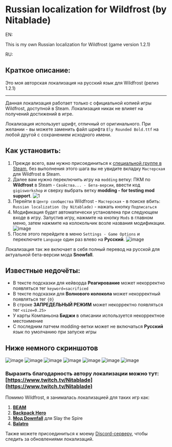 # Russian localization for Wildfrost (by Nitablade)
EN:

This is my own Russian localization for Wildfrost (game version 1.2.1)

RU:
## Краткое описание:
Это моя авторская локализация на русский язык для Wildfrost (релиз 1.2.1)

---

Данная локализация работает только с официальной копией игры Wildfrost, доступной в Steam. Локализация никак не влияет на получений достижений в игре.

Локализация использует шрифт, отличный от оригинального. При желании - вы можете заменить файл шрифта ```Ely Rounded Bold.ttf``` на любой другой с сохранением исходного имени.

## Как установить:
1) Прежде всего, вам нужно присоединиться к [специальной группе в Steam](https://steamcommunity.com/groups/WildfrostModTesters), без выполнения этого шага вы не увидите вкладку ```Мастерская``` для Wildfrost в Steam.
2) Далее вам нужно переключить игру на ```modding``` ветку: ПКМ по **Wildfrost** в Steam - ```Свойства... - Бета-версии```, ввести код ```gigisworkshop``` и сверху выбрать ветку **modding - for testing mod support**.
![1](https://github.com/Nitablade/Wildfrost_RU/assets/109508685/0439dc77-8728-40e6-a49d-ed81885efac2)
3) Перейти в ```Центр сообщества``` Wildfrost - ```Мастерская``` - в поиске вбить: ```Russian localization (by Nitablade)``` - нажать кнопку ```Подписаться```
4) Модификация будет автоматически установлена при следующем входе в игру. Запустив игру, нажмите на кнопку ```Mods``` в главном меню, затем нажмите на колокольчик возле названия модификации.
![image](https://github.com/Nitablade/Wildfrost_RU/assets/109508685/e41fe2c1-1b5e-4188-a351-7f640f609332)
6) После этого перейдите в меню ```Settings - Game Options``` и переключите ```Language``` один раз влево на **Русский**.
![image](https://github.com/Nitablade/Wildfrost_RU/assets/109508685/3d8c120d-3c7d-4b74-b462-f24fa7677037)

Локализация так же включает в себя полный перевод на русской для актуальной бета-версии мода **Snowfall**.

## Известные недочёты:
- В тексте подсказки для кейворда **Реагирование** может некорректно появляться тег ```keyword=sacrificed```
- В тексте подсказки для **Волнового колокола** может некорректный появляться тег ```{0}```
- В строке **ЗАПРЕДЕЛЬНЫЙ РЕЖИМ** может некорректно появляться тег ```<size=0.25>```
- У карты Компаньона **Биджи** в описании используется некорректное местоимение
- С последним патчем modding-ветки может не включаться **Русский** язык по умолчанию при запуске игры

## Ниже немного скриншотов
![image](https://github.com/Nitablade/Wildfrost_RU/assets/109508685/52a89803-4822-4c73-aaf8-3d2a1c0ef5d2)
![image](https://github.com/Nitablade/Wildfrost_RU/assets/109508685/cd6d91d8-5adb-49a0-9f80-36c806be8289)
![image](https://github.com/Nitablade/Wildfrost_RU/assets/109508685/d80334db-2a64-49eb-900d-72a345d16096)
![image](https://github.com/Nitablade/Wildfrost_RU/assets/109508685/344a6b18-56a5-4dae-90ff-a9a847c31d9d)
![image](https://github.com/Nitablade/Wildfrost_RU/assets/109508685/3910c08b-9f58-4db6-836f-776748d919ce)
![image](https://github.com/Nitablade/Wildfrost_RU/assets/109508685/d76f292f-c060-4104-82f9-ba9acd718196)
![image](https://github.com/Nitablade/Wildfrost_RU/assets/109508685/74050c86-edfd-4f21-a61a-3d43904c67c9)

### Выразить благодарность автору локализации можно тут: [https://www.twitch.tv/Nitablade](https://www.twitch.tv/Nitablade)

Помимо Wildfrost, я занималась локализацией для таких игр как:
1) [**BEAM**](https://store.steampowered.com/app/1067430/Beam/)
2) [**Backpack Hero**](https://store.steampowered.com/app/1970580/Backpack_Hero/)
3) [**Мод Downfall**](https://steamcommunity.com/sharedfiles/filedetails/?id=1610056683&searchtext=Downfall) для Slay the Spire
4) [**Balatro**](https://github.com/Nitablade/Balatro_ProperRussian/tree/main)

Также можете присоединиться к моему [Discord-серверу](https://discord.gg/zFAGDn6QMs), чтобы следить за обновлениями локализаций.
